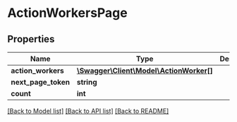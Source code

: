 # ActionWorkersPage

## Properties
Name | Type | Description | Notes
------------ | ------------- | ------------- | -------------
**action_workers** | [**\Swagger\Client\Model\ActionWorker[]**](ActionWorker.md) |  | [optional] 
**next_page_token** | **string** |  | [optional] 
**count** | **int** |  | [optional] 

[[Back to Model list]](../../README.md#documentation-for-models) [[Back to API list]](../../README.md#documentation-for-api-endpoints) [[Back to README]](../../README.md)

